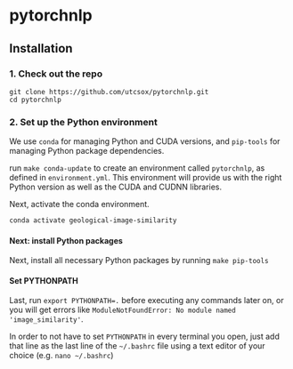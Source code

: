 # pytorchnlp

## Installation
### 1. Check out the repo

```
git clone https://github.com/utcsox/pytorchnlp.git
cd pytorchnlp
```

### 2. Set up the Python environment

We use `conda` for managing Python and CUDA versions, and `pip-tools` for managing Python package dependencies.

run `make conda-update` to create an environment called `pytorchnlp`, as defined in `environment.yml`.
This environment will provide us with the right Python version as well as the CUDA and CUDNN libraries.

Next, activate the conda environment.

```sh
conda activate geological-image-similarity
```

#### Next: install Python packages

Next, install all necessary Python packages by running `make pip-tools`

#### Set PYTHONPATH

Last, run `export PYTHONPATH=.` before executing any commands later on, or you will get errors like `ModuleNotFoundError: No module named 'image_similarity'`.

In order to not have to set `PYTHONPATH` in every terminal you open, just add that line as the last line of the `~/.bashrc` file using a text editor of your choice (e.g. `nano ~/.bashrc`)
